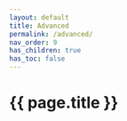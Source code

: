 ```yaml
---
layout: default
title: Advanced
permalink: /advanced/
nav_order: 9
has_children: true
has_toc: false
---
```


# {{ page.title }}
